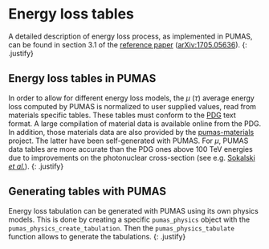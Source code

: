# Energy loss tables

A detailed description of energy loss process, as implemented in PUMAS, can
be found in section 3.1 of the
[reference paper](https://doi.org/10.1016/j.cpc.2018.04.001)
([arXiv:1705.05636](https://arxiv.org/abs/1705.05636)).
{: .justify}

## Energy loss tables in PUMAS

In order to allow for different energy loss models, the $\mu$ ($\tau$) average
energy loss computed by PUMAS is normalized to user supplied values, read from
materials specific tables. These tables must conform to the
[PDG](https://pdg.lbl.gov/2020/AtomicNuclearProperties/index.html) text format.
A large compilation of material data is available online from the PDG.  In
addition, those materials data are also provided by the
[pumas-materials](https://github.com/niess/pumas-materials) project. The latter
have been self-generated with PUMAS. For $\mu$, PUMAS data tables are more
accurate than the PDG ones above 100 TeV energies due to improvements on the
photonuclear cross-section (see e.g.
[Sokalski _et al._](https://arxiv.org/abs/hep-ph/0201122)).
{: .justify}

## Generating tables with PUMAS

Energy loss tabulation can be generated with PUMAS using its own physics models.
This is done by creating a specific `pumas_physics` object with the
`pumas_physics_create_tabulation`. Then the `pumas_physics_tabulate` function
allows to generate the tabulations.
{: .justify}
